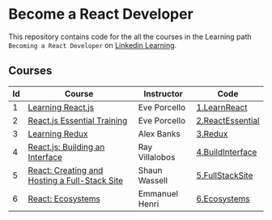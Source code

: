 # Become a React Developer

This repository contains code for the all the courses in the Learning path `Becoming a React Developer` on [Linkedin Learning](https://www.linkedin.com/learning/paths/become-a-react-developer).

## Courses

| Id  | Course                                                                                                                                    | Instructor     | Code                                   |
| --- | ----------------------------------------------------------------------------------------------------------------------------------------- | -------------- | -------------------------------------- |
| 1   | [Learning React.js](https://www.linkedin.com/learning/learning-react-js-4?u=2120684)                                                      | Eve Porcello   | [1.LearnReact](./1.LearnReact)         |
| 2   | [React.js Essential Training](https://www.linkedin.com/learning/react-js-essential-training-3?u=2120684)                                  | Eve Porcello   | [2.ReactEssential](./2.ReactEssential) |
| 3   | [Learning Redux](https://www.linkedin.com/learning/learning-redux?u=2120684)                                                              | Alex Banks     | [3.Redux](./3.Redux)                   |
| 4   | [React.js: Building an Interface](https://www.linkedin.com/learning/react-js-building-an-interface-2?u=2120684)                           | Ray Villalobos | [4.BuildInterface](./4.BuildInterface) |
| 5   | [React: Creating and Hosting a Full-Stack Site](https://www.linkedin.com/learning/react-creating-and-hosting-a-full-stack-site?u=2120684) | Shaun Wassell  | [5.FullStackSite](./5.FullStackSite)   |
| 6   | [React: Ecosystems](https://www.linkedin.com/learning/react-ecosystems?u=2120684)                                                         | Emmanuel Henri | [6.Ecosystems](./6.Ecosystems)         |
